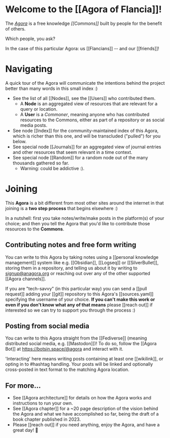 # Welcome to the [[Agora of Flancia]]!

The *[Agora](https://flancia.org/agora)* is a free knowledge *[[Commons]]* built by people for the benefit of others.

Which people, you ask? 

In the case of this particular Agora: us [[Flancians]] -- and our [[friends]]!

# Navigating

A quick tour of the Agora will communicate the intentions behind the project better than many words in this small index :)

- See the list of all [[Nodes]], see the [[Users]] who contributed them.
  - A <strong>Node</strong> is an aggregated view of resources that are relevant for a query or location. 
  - A <strong>User</strong> is a *Commoner*, meaning anyone who has contributed resources to the Commons, either as part of a repository or as social media posts.
- See node [[Index]] for the community-maintained index of this Agora, which is richer than this one, and will be transcluded ("pulled") for you below.
- See special node [[Journals]] for an aggregated view of journal entries and other resources that seem relevant in a time context.
- See special node [[Random]] for a random node out of the many thousands gathered so far.
  - Warning: could be addictive :).

# Joining

This <strong>Agora</strong> is a bit different from most other sites around the internet in that joining is a **two step process** that begins elsewhere :) 

In a nutshell: first you take notes/write/make posts in the platform(s) of your choice; and then you tell the Agora that you'd like to contribute those resources to the <strong>Commons</strong>.

## Contributing notes and free form writing

You can write to this Agora by taking notes using a [[personal knowledge management]] system like e.g. [[Obsidian]], [[Logseq]] or [[SilverBullet]], storing them in a repository, and telling us about it by writing to <signup@anagora.org> or reaching out over any of the other supported [[Agora channels]].

If you are "tech-savvy" (in this particular way) you can send a [[pull request]] adding your [[git]] repository to this Agora's [[sources.yaml]] specifying the username of your choice. <strong>If you can't make this work or even if you don't know what any of that means</strong> please [[reach out]] if interested so we can try to support you through the process :)

## Posting from social media

You can write to this Agora straight from the [[Fediverse]] (meaning distributed social media, e.g. [[Mastodon]])! To do so, follow the [[Agora Bot]] at <https://botsin.space/@agora> and interact with it.

'Interacting' here means writing posts containing at least one [[wikilink]], or opting in to #hashtag handling. Your posts will be linked and optionally cross-posted in text format to the matching Agora location.

## For more…

- See [[Agora architecture]] for details on how the Agora works and instructions to run your own.
- See [[Agora chapter]] for a ~20 page description of the vision behind the Agora and what we have accomplished so far, being the draft of a book chapter published in 2023.
- Please [[reach out]] if you need anything, enjoy the Agora, and have a great day! 🍮
